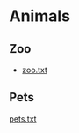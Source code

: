 # Animals

## Zoo
- [zoo.txt](https://github.com/DanijelCvit/animals/blob/main/zoo.txt)

## Pets
[pets.txt](https://github.com/DanijelCvit/animals/blob/main/pets.txt)

